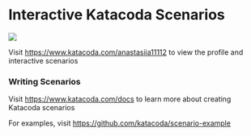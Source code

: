 # Interactive Katacoda Scenarios

[![](http://shields.katacoda.com/katacoda/anastasiia11112/count.svg)](https://www.katacoda.com/anastasiia11112 "Get your profile on Katacoda.com")

Visit https://www.katacoda.com/anastasiia11112 to view the profile and interactive scenarios

### Writing Scenarios
Visit https://www.katacoda.com/docs to learn more about creating Katacoda scenarios

For examples, visit https://github.com/katacoda/scenario-example
